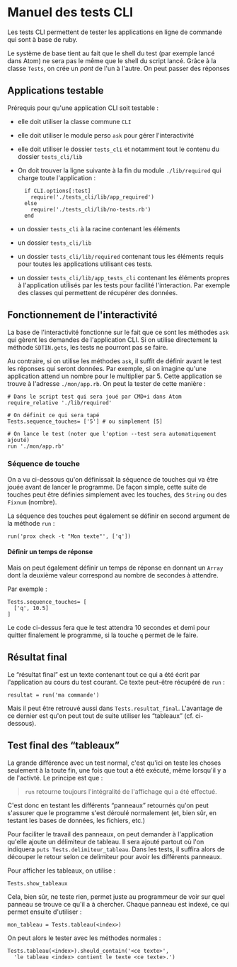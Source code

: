 # Manuel des tests CLI

Les tests CLI permettent de tester les applications en ligne de commande qui sont à base de ruby.

Le système de base tient au fait que le shell du test (par exemple lancé dans Atom) ne sera pas le même que le shell du script lancé. Grâce à la classe `Tests`, on crée un *pont* de l'un à l'autre. On peut passer des réponses

## Applications testable

Prérequis pour qu'une application CLI soit testable :

* elle doit utiliser la classe commune `CLI`
* elle doit utiliser le module perso `ask` pour gérer l'interactivité
* elle doit utiliser le dossier `tests_cli` et notamment tout le contenu du dossier `tests_cli/lib`
* On doit trouver la ligne suivante à la fin du module `./lib/required` qui charge toute l'application :

        if CLI.options[:test]
          require('./tests_cli/lib/app_required')
        else
          require('./tests_cli/lib/no-tests.rb')
        end
* un dossier `tests_cli` à la racine contenant les éléments
* un dossier `tests_cli/lib`
* un dossier `tests_cli/lib/required` contenant tous les éléments requis pour toutes les applications utilisant ces tests.
* un dossier `tests_cli/lib/app_tests_cli` contenant les éléments propres à l'application utilisés par les tests pour facilité l'interaction. Par exemple des classes qui permettent de récupérer des données.

## Fonctionnement de l'interactivité

La base de l'interactivité fonctionne sur le fait que ce sont les méthodes `ask` qui gèrent les demandes de l'application CLI. Si on utilise directement la méthode `SDTIN.gets`, les tests ne pourront pas se faire.

Au contraire, si on utilise les méthodes `ask`, il suffit de définir avant le test les réponses qui seront données. Par exemple, si on imagine qu'une application attend un nombre pour le multiplier par 5. Cette application se trouve à l'adresse `./mon/app.rb`. On peut la tester de cette manière :

    # Dans le script test qui sera joué par CMD+i dans Atom
    require_relative './lib/required'

    # On définit ce qui sera tapé
    Tests.sequence_touches= ['5'] # ou simplement [5]

    # On lance le test (noter que l'option --test sera automatiquement ajouté)
    run './mon/app.rb'

### Séquence de touche

On a vu ci-dessous qu'on définissait la séquence de touches qui va être jouée avant de lancer le programme. De façon simple, cette suite de touches peut être définies simplement avec les touches, des `String` ou des `Fixnum` (nombre).

La séquence des touches peut également se définir en second argument de la méthode `run` :

    run('prox check -t "Mon texte"', ['q'])

#### Définir un temps de réponse

Mais on peut également définir un temps de réponse en donnant un `Array` dont la deuxième valeur correspond au nombre de secondes à attendre.

Par exemple :

    Tests.sequence_touches= [
      ['q', 10.5]
    ]

Le code ci-dessus fera que le test attendra 10 secondes et demi pour quitter finalement le programme, si la touche `q` permet de le faire.

## Résultat final

Le “résultat final” est un texte contenant tout ce qui a été écrit par l'application au cours du test courant. Ce texte peut-être récupéré de `run` :

    resultat = run('ma commande')

Mais il peut être retrouvé aussi dans `Tests.resultat_final`. L'avantage de ce dernier est qu'on peut tout de suite utiliser les “tableaux” (cf. ci-dessous).

## Test final des “tableaux”

La grande différence avec un test normal, c'est qu'ici on teste les choses seulement à la toute fin, une fois que tout a été exécuté, même lorsqu'il y a de l'activté. Le principe est que :

> `run` retourne toujours l'intégralité de l'affichage qui a été effectué.

C'est donc en testant les différents “panneaux” retournés qu'on peut s'assurer que le programme s'est déroulé normalement (et, bien sûr, en testant les bases de données, les fichiers, etc.)

Pour faciliter le travail des panneaux, on peut demander à l'application qu'elle ajoute un délimiteur de tableau. Il sera ajouté partout où l'on indiquera `puts Tests.delimiteur_tableau`. Dans les tests, il suffira alors de découper le retour selon ce delimiteur pour avoir les différents panneaux.

Pour afficher les tableaux, on utilise :

    Tests.show_tableaux

Cela, bien sûr, ne teste rien, permet juste au programmeur de voir sur quel panneau se trouve ce qu'il a à chercher. Chaque panneau est indexé, ce qui permet ensuite d'utiliser :

    mon_tableau = Tests.tableau(<index>)

On peut alors le tester avec les méthodes normales :

    Tests.tableau(<index>).should_contain('<ce texte>',
      'le tableau <index> contient le texte <ce texte>.')
